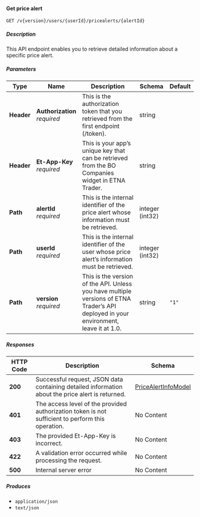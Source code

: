 
<a name="pricealerts_getpricealert"></a>
#### Get price alert
```
GET /v{version}/users/{userId}/pricealerts/{alertId}
```


##### Description
This API endpoint enables you to retrieve detailed information about a specific price alert.


##### Parameters

|Type|Name|Description|Schema|Default|
|---|---|---|---|---|
|**Header**|**Authorization**  <br>*required*|This is the authorization token that you retrieved from the first endpoint (/token).|string||
|**Header**|**Et-App-Key**  <br>*required*|This is your app’s unique key that can be retrieved from the BO Companies widget in ETNA Trader.|string||
|**Path**|**alertId**  <br>*required*|This is the internal identifier of the price alert whose information must be retrieved.|integer (int32)||
|**Path**|**userId**  <br>*required*|This is the internal identifier of the user whose price alert’s information must be retrieved.|integer (int32)||
|**Path**|**version**  <br>*required*|This is the version of the API. Unless you have multiple versions of ETNA Trader’s API deployed in your environment, leave it at 1.0.|string|`"1"`|


##### Responses

|HTTP Code|Description|Schema|
|---|---|---|
|**200**|Successful request, JSON data containing detailed information about the price alert is returned.|[PriceAlertInfoModel](#pricealertinfomodel)|
|**401**|The access level of the provided authorization token is not sufficient to perform this operation.|No Content|
|**403**|The provided Et-App-Key is incorrect.|No Content|
|**422**|A validation error occurred while processing the request.|No Content|
|**500**|Internal server error|No Content|


##### Produces

* `application/json`
* `text/json`



